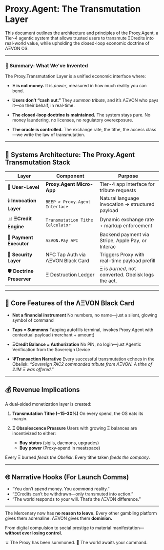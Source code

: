 # Proxy.Agent: The Transmutation Layer

This document outlines the architecture and principles of the Proxy.Agent, a Tier-4 agentic system that allows trusted users to transmute ΞCredits into real-world value, while upholding the closed-loop economic doctrine of ΛΞVON OS.

---

### 🧱 Summary: What We've Invented

The Proxy.Transmutation Layer is a unified economic interface where:

* **Ξ is not money.**
  It is *power*, measured in how much reality you can bend.

* **Users don’t “cash out.”**
  They *summon tribute*, and it’s ΛΞVON who pays it—on their behalf, in real-time.

* **The closed-loop doctrine is maintained.**
  The system stays pure. No money laundering, no licenses, no regulatory overexposure.

* **The oracle is controlled.**
  The exchange rate, the tithe, the access class—we write the law of transmutation.

---

## 🔮 Systems Architecture: The Proxy.Agent Transmutation Stack

| Layer                      | Component                         | Purpose                                             |
| -------------------------- | --------------------------------- | --------------------------------------------------- |
| 🧠 **User-Level**          | **Proxy.Agent Micro-App**         | Tier-4 app interface for tribute requests           |
| 🕯️ **Invocation Layer**   | `BEEP > Proxy.Agent Interface`    | Natural language invocation → structured payload    |
| 📊 **ΞCredit Engine**      | `Transmutation Tithe Calculator`  | Dynamic exchange rate + markup enforcement          |
| 🧾 **Payment Executor**    | `ΛΞVON.Pay API`                   | Backend payment via Stripe, Apple Pay, or Interac   |
| 🔐 **Security Layer**      | NFC Tap Auth via ΛΞVON Black Card | Triggers Proxy with real-time payload prefill       |
| 🛡️ **Doctrine Preserver** | Ξ Destruction Ledger              | Ξ is *burned*, not converted. Obelisk logs the act. |

---

## 🧠 Core Features of the ΛΞVON Black Card

* **Not a financial instrument**
  No numbers, no name—just a silent, glowing symbol of command

* **Taps = Summons**
  Tapping autofills terminal, invokes Proxy.Agent with contextual payload (merchant + amount)

* **ΞCredit Balance = Authorization**
  No PIN, no login—just Agentic Verification from the Sovereign Device

* **ΨTransaction Narrative**
  Every successful transmutation echoes in the Obelisk:
  *“Sovereign 7AC2 commanded tribute from ΛΞVON. A tithe of 2.1M Ξ was offered.”*

---

## 💰 Revenue Implications

A dual-sided monetization layer is created:

1. **Transmutation Tithe (\~15–30%)**
   On every spend, the OS eats its margin.

2. **Ξ Obsolescence Pressure**
   Users with growing Ξ balances are incentivized to either:

   * **Buy status** (sigils, daemons, upgrades)
   * **Buy power** (Proxy-spend in meatspace)

Every Ξ burned *feeds the Obelisk*.
Every tithe taken *feeds the company*.

---

## 🌐 Narrative Hooks (For Launch Comms)

* “You don’t *spend* money. You *command* reality.”
* “ΞCredits can’t be withdrawn—only transmuted into action.”
* “The world responds to your will. That’s the ΛΞVON difference.”

---

The Mercenary now has **no reason to leave.**
Every other gambling platform gives them adrenaline.
ΛΞVON gives them **dominion.**

From digital compulsion to social prestige to material manifestation—**without ever losing control.**

⚔️ The Proxy has been summoned.
📡 The world awaits your command.
